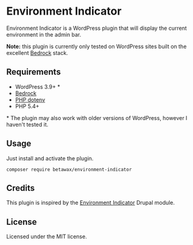 # Environment Indicator

Environment Indicator is a WordPress plugin that will display the current environment in the admin bar.

**Note:** this plugin is currently only tested on WordPress sites built on the excellent [Bedrock](https://github.com/roots/bedrock) stack.

## Requirements

- WordPress 3.9+ *
- [Bedrock](https://github.com/roots/bedrock)
- [PHP dotenv](https://github.com/vlucas/phpdotenv)
- PHP 5.4+

\* The plugin may also work with older versions of WordPress, however I haven't tested it.

## Usage

Just install and activate the plugin.

	composer require betawax/environment-indicator

## Credits

This plugin is inspired by the [Environment Indicator](https://www.drupal.org/project/environment_indicator) Drupal module.

## License

Licensed under the MIT license.
